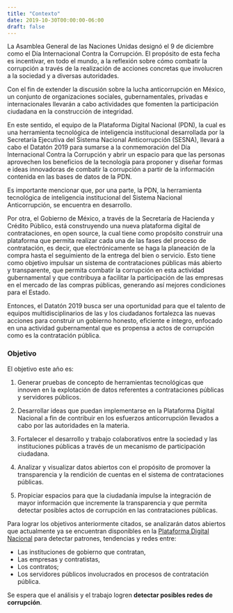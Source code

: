 ```yaml
---
title: "Contexto"
date: 2019-10-30T00:00:00-06:00
draft: false
---
```


La Asamblea General de las Naciones Unidas designó el 9 de diciembre como el Día Internacional Contra la Corrupción. El propósito de esta fecha es incentivar, en todo el mundo, a la reflexión sobre cómo combatir la corrupción a través de la realización de acciones concretas que involucren a la sociedad y a diversas autoridades.  
 
Con el fin de extender la discusión sobre la lucha anticorrupción en México, un conjunto de organizaciones sociales, gubernamentales, privadas e internacionales llevarán a cabo actividades que fomenten la participación ciudadana en la construcción de integridad. 
 
En este sentido, el equipo de la Plataforma Digital Nacional (PDN), la cual es una herramienta tecnológica de inteligencia institucional desarrollada por la Secretaría Ejecutiva del Sistema Nacional Anticorrupción (SESNA), llevará a cabo el Datatón 2019 para sumarse a la conmemoración del Día Internacional Contra la Corrupción y abrir un espacio para que las personas aprovechen los beneficios de la tecnología para proponer y diseñar  formas e ideas innovadoras  de combatir la corrupción a partir de la información contenida en las bases de datos  de la PDN. 
 
Es importante mencionar que, por una parte, la PDN, la herramienta tecnológica de inteligencia institucional del Sistema Nacional Anticorrupción, se encuentra en desarrollo. 
 
Por otra, el Gobierno de México, a través de la Secretaría de Hacienda y Crédito Público, está construyendo una nueva plataforma digital de contrataciones, en open source, la cual tiene como propósito construir una plataforma que permita realizar cada una de las fases del proceso de contratación, es decir, que electrónicamente se haga la planeación de la compra hasta el seguimiento de la entrega del bien o servicio. Esto tiene como objetivo impulsar un sistema de contrataciones públicas más abierto y transparente, que permita combatir la corrupción en esta actividad gubernamental y que contribuya a facilitar la participación de las empresas en el mercado de las compras públicas, generando así mejores condiciones para el Estado. 
 
Entonces, el Datatón 2019 busca ser una oportunidad para que el talento de equipos multidisciplinarios de las y los ciudadanos fortalezca las nuevas acciones para construir un gobierno honesto, eficiente e íntegro, enfocado en una actividad gubernamental que es propensa a actos de corrupción como es la contratación pública.  
 
### Objetivo 

El objetivo este año es: 

1. Generar pruebas de concepto de herramientas tecnológicas que innoven en la explotación de datos referentes a contrataciones públicas y servidores públicos. 

2. Desarrollar ideas que puedan implementarse en la Plataforma Digital Nacional a fin de contribuir en los esfuerzos anticorrupción llevados a cabo por las autoridades en la materia. 

3. Fortalecer el desarrollo y trabajo colaborativos entre la sociedad y las instituciones públicas a través de un mecanismo de participación ciudadana. 

4. Analizar y visualizar datos abiertos con el propósito de promover la transparencia y la rendición de cuentas en el sistema de contrataciones públicas. 

5. Propiciar espacios para que la ciudadanía impulse la integración de mayor información que incremente la transparencia y que permita detectar posibles actos de corrupción en las contrataciones públicas. 

Para lograr los objetivos anteriormente citados, se analizarán datos abiertos que actualmente ya se encuentran disponibles en la [Plataforma Digital Nacional](https://plataformadigitalnacional.org) para detectar patrones, tendencias y redes entre:  

* Las instituciones de gobierno que contratan, 
* Las empresas y contratistas,  
* Los contratos; 
* Los servidores públicos involucrados en procesos de contratación pública. 

Se espera que el análisis y el trabajo logren **detectar posibles redes de corrupción**. 
 